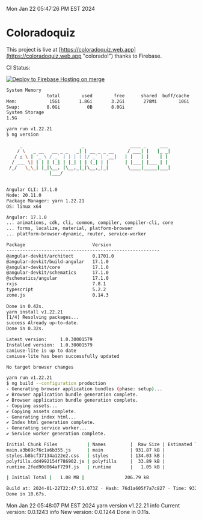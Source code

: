 Mon Jan 22 05:47:26 PM EST 2024

# Coloradoquiz


This project is live at [https://coloradoquiz.web.app](https://coloradoquiz.web.app "colorado!") thanks to Firebase.

CI Status: 

[![Deploy to Firebase Hosting on merge](https://github.com/teamkushal/coloradoquiz/actions/workflows/firebase-hosting-merge.yml/badge.svg)](https://github.com/teamkushal/coloradoquiz/actions/workflows/firebase-hosting-merge.yml)

```bash
System Memory
               total        used        free      shared  buff/cache   available
Mem:            15Gi       1.8Gi       3.2Gi       278Mi        10Gi        13Gi
Swap:          8.0Gi          0B       8.0Gi
System Storage
1.5G	.
```
```bash
yarn run v1.22.21
$ ng version

     _                      _                 ____ _     ___
    / \   _ __   __ _ _   _| | __ _ _ __     / ___| |   |_ _|
   / △ \ | '_ \ / _` | | | | |/ _` | '__|   | |   | |    | |
  / ___ \| | | | (_| | |_| | | (_| | |      | |___| |___ | |
 /_/   \_\_| |_|\__, |\__,_|_|\__,_|_|       \____|_____|___|
                |___/
    

Angular CLI: 17.1.0
Node: 20.11.0
Package Manager: yarn 1.22.21
OS: linux x64

Angular: 17.1.0
... animations, cdk, cli, common, compiler, compiler-cli, core
... forms, localize, material, platform-browser
... platform-browser-dynamic, router, service-worker

Package                         Version
---------------------------------------------------------
@angular-devkit/architect       0.1701.0
@angular-devkit/build-angular   17.1.0
@angular-devkit/core            17.1.0
@angular-devkit/schematics      17.1.0
@schematics/angular             17.1.0
rxjs                            7.8.1
typescript                      5.2.2
zone.js                         0.14.3
    
Done in 0.42s.
yarn install v1.22.21
[1/4] Resolving packages...
success Already up-to-date.
Done in 0.32s.
```
```bash
Latest version:     1.0.30001579
Installed version:  1.0.30001579
caniuse-lite is up to date
caniuse-lite has been successfully updated

No target browser changes
```
```bash
yarn run v1.22.21
$ ng build --configuration production
- Generating browser application bundles (phase: setup)...
✔ Browser application bundle generation complete.
✔ Browser application bundle generation complete.
- Copying assets...
✔ Copying assets complete.
- Generating index html...
✔ Index html generation complete.
- Generating service worker...
✔ Service worker generation complete.

Initial Chunk Files           | Names         |  Raw Size | Estimated Transfer Size
main.a3b69c76c1a6b355.js      | main          | 931.87 kB |               186.45 kB
styles.b8bcf37134a122e2.css   | styles        | 134.03 kB |                 8.78 kB
polyfills.dd4992154f786902.js | polyfills     |  33.89 kB |                10.99 kB
runtime.2fed90d864af729f.js   | runtime       |   1.05 kB |               596 bytes

| Initial Total |   1.08 MB |               206.79 kB

Build at: 2024-01-22T22:47:51.073Z - Hash: 76d1a605f7a7c827 - Time: 9328ms
Done in 10.67s.
```
Mon Jan 22 05:48:07 PM EST 2024
yarn version v1.22.21
info Current version: 0.0.1243
info New version: 0.0.1244
Done in 0.11s.
